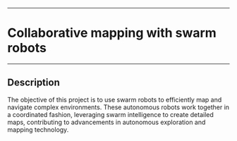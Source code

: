 ___
 <!--- # DELETE THIS INSTRUCTIONS AND ADD A SHORT INTRODUCTION ABOUT YOUR PROJECT --->
# Collaborative mapping with swarm robots
___

<!--- ## Please refer the instructions in below URL:

https://projects.ce.pdn.ac.lk/docs/how-to-add-a-project --->

## Description

The objective of this project is to use swarm robots to efficiently map and navigate complex environments. These autonomous robots work together in a coordinated fashion, leveraging swarm intelligence to create detailed maps, contributing to advancements in autonomous exploration and mapping technology.
